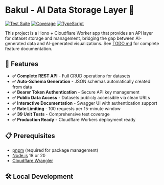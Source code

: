 # Bakul - AI Data Storage Layer 🧺

[![Test Suite](https://github.com/YOUR_USERNAME/bakul/actions/workflows/test.yml/badge.svg)](https://github.com/YOUR_USERNAME/bakul/actions/workflows/test.yml)
[![Coverage](https://img.shields.io/badge/coverage-100%25-brightgreen.svg)](https://github.com/YOUR_USERNAME/bakul)
[![TypeScript](https://img.shields.io/badge/TypeScript-100%25-blue.svg)](https://www.typescriptlang.org/)

This project is a Hono + Cloudflare Worker app that provides an API layer for dataset storage and management, bridging the gap between AI-generated data and AI-generated visualizations. See [TODO.md](./TODO.md) for complete feature documentation.

## 🚀 Features

- **✅ Complete REST API** - Full CRUD operations for datasets
- **✅ Auto-Schema Generation** - JSON schemas automatically created from data
- **✅ Bearer Token Authentication** - Secure API key management
- **✅ Public Data Access** - Datasets publicly accessible via clean URLs
- **✅ Interactive Documentation** - Swagger UI with authentication support
- **✅ Rate Limiting** - 100 requests per 15-minute window
- **✅ 39 Unit Tests** - Comprehensive test coverage
- **✅ Production Ready** - Cloudflare Workers deployment ready

## 📋 Prerequisites

- [pnpm](https://pnpm.io/) (required for package management)
- [Node.js](https://nodejs.org/) 18 or 20
- [Cloudflare Wrangler](https://developers.cloudflare.com/workers/wrangler/)

## 🛠️ Local Development
